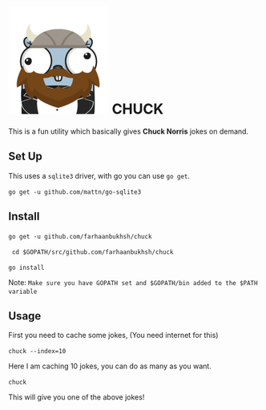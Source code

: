 ![Chuck](thumb-chuck-go.png)
CHUCK
=====

This is a fun utility which basically gives **Chuck Norris** jokes on demand.

## Set Up

This uses a ``sqlite3`` driver, with go you can use ``go get``.


``go get -u github.com/mattn/go-sqlite3``

## Install

``go get -u github.com/farhaanbukhsh/chuck``

`` cd $GOPATH/src/github.com/farhaanbukhsh/chuck``

``go install``

Note: ```Make sure you have GOPATH set and $GOPATH/bin added to the $PATH variable```

## Usage

First you need to cache some jokes, (You need internet for this)

``chuck --index=10``

Here I am caching 10 jokes, you can do as many as you want.

``chuck``

This will give you one of the above jokes!
